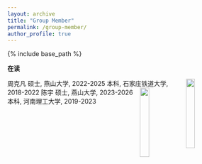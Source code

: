 ```yaml
---
layout: archive
title: "Group Member"
permalink: /group-member/
author_profile: true
---
```


{% include base_path %}

**在读**  

<img src="https://github.com/user-attachments/assets/f5f3c1ae-52fa-45d3-9c7c-07f309462e6a" width="20%" height="20%" align="right">
周克凡  
硕士, 燕山大学, 2022-2025  
本科, 石家庄铁道大学, 2018-2022  

<img src="https://github.com/user-attachments/assets/15dd359c-9c5c-4872-a4c6-3bcd5701a068" width="20%" height="20%" align="right">
陈宇  
硕士, 燕山大学, 2023-2026  
本科, 河南理工大学, 2019-2023  

